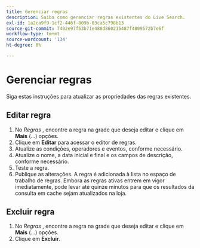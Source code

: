 ```yaml
---
title: Gerenciar regras
description: Saiba como gerenciar regras existentes do Live Search.
exl-id: 1a2ca9f9-1cf2-446f-809b-03ca5c798b13
source-git-commit: 7402e97f53b71e488d860215487f4809572b7e6f
workflow-type: tm+mt
source-wordcount: '134'
ht-degree: 0%

---
```


# Gerenciar regras

Siga estas instruções para atualizar as propriedades das regras existentes.

## Editar regra

1. No *Regras* , encontre a regra na grade que deseja editar e clique em **Mais** (...) opções.
1. Clique em **Editar** para acessar o editor de regras.
1. Atualize as condições, operadores e eventos, conforme necessário.
1. Atualize o nome, a data inicial e final e os campos de descrição, conforme necessário.
1. Teste a regra.
1. Publique as alterações.
A regra é adicionada à lista no espaço de trabalho de regras. Embora as regras ativas entrem em vigor imediatamente, pode levar até quinze minutos para que os resultados da consulta em cache sejam atualizados na loja.

## Excluir regra

1. No *Regras* , encontre a regra na grade que deseja editar e clique em **Mais** (...) opções.
1. Clique em **Excluir**.
